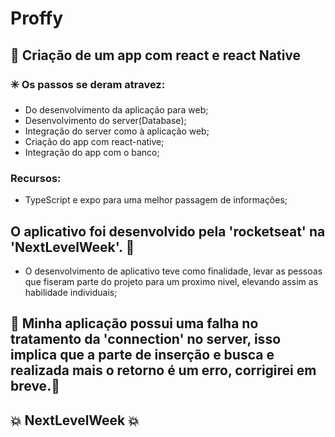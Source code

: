 # Proffy

## :green_book: Criação de um app com react e react Native

### :eight_spoked_asterisk: Os passos se deram atravez:

- Do desenvolvimento da aplicação para web;
- Desenvolvimento do server(Database);
- Integração do server como à aplicação web;
- Criação do app com react-native;
- Integração do app com o banco;

### Recursos:

- TypeScript e expo para uma melhor passagem de informações;

## O aplicativo foi desenvolvido pela 'rocketseat' na 'NextLevelWeek'. :rocket:

- O desenvolvimento de aplicativo teve como finalidade, levar as pessoas que fiseram parte do projeto para um proximo nivel, elevando assim as habilidade individuais;

## :red_circle: Minha aplicação possui uma falha no tratamento da 'connection' no server, isso implica que a parte de inserção e busca e realizada mais o retorno é um erro, corrigirei em breve.:red_circle:

## :boom: NextLevelWeek :boom:
